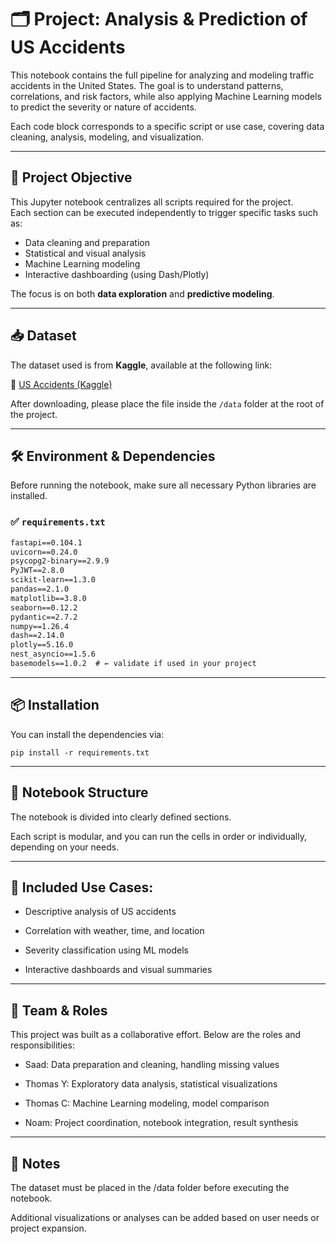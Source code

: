 # 🗂️ Project: Analysis & Prediction of US Accidents

This notebook contains the full pipeline for analyzing and modeling traffic accidents in the United States. The goal is to understand patterns, correlations, and risk factors, while also applying Machine Learning models to predict the severity or nature of accidents.

Each code block corresponds to a specific script or use case, covering data cleaning, analysis, modeling, and visualization.

---

## 🚀 Project Objective

This Jupyter notebook centralizes all scripts required for the project.  
Each section can be executed independently to trigger specific tasks such as:

- Data cleaning and preparation  
- Statistical and visual analysis  
- Machine Learning modeling  
- Interactive dashboarding (using Dash/Plotly)  

The focus is on both **data exploration** and **predictive modeling**.

---

## 📥 Dataset

The dataset used is from **Kaggle**, available at the following link:

🔗 [US Accidents (Kaggle)](https://www.kaggle.com/datasets/sobhanmoosavi/us-accidents?resource=download)

After downloading, please place the file inside the `/data` folder at the root of the project.

---

## 🛠️ Environment & Dependencies

Before running the notebook, make sure all necessary Python libraries are installed.

### ✅ `requirements.txt`

```txt
fastapi==0.104.1
uvicorn==0.24.0
psycopg2-binary==2.9.9
PyJWT==2.8.0
scikit-learn==1.3.0
pandas==2.1.0
matplotlib==3.8.0
seaborn==0.12.2
pydantic==2.7.2
numpy==1.26.4
dash==2.14.0
plotly==5.16.0
nest_asyncio==1.5.6
basemodels==1.0.2  # ← validate if used in your project
```

---

## 📦 Installation

You can install the dependencies via:
```
pip install -r requirements.txt
```

---

## 📂 Notebook Structure

The notebook is divided into clearly defined sections.

Each script is modular, and you can run the cells in order or individually, depending on your needs.

---

## 🧠 Included Use Cases:

- Descriptive analysis of US accidents

- Correlation with weather, time, and location

- Severity classification using ML models

- Interactive dashboards and visual summaries

---

## 👥 Team & Roles

This project was built as a collaborative effort. Below are the roles and responsibilities:

- Saad: Data preparation and cleaning, handling missing values

- Thomas Y: Exploratory data analysis, statistical visualizations

- Thomas C: Machine Learning modeling, model comparison

- Noam: Project coordination, notebook integration, result synthesis

---

## 📌 Notes

The dataset must be placed in the /data folder before executing the notebook.

Additional visualizations or analyses can be added based on user needs or project expansion.